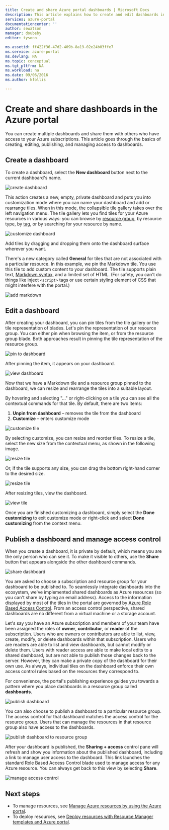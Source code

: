 ```yaml
---
title: Create and share Azure portal dashboards | Microsoft Docs
description: This article explains how to create and edit dashboards in the Azure portal.
services: azure-portal
documentationcenter: ''
author: sewatson
manager: doubeby
editor: tysonn

ms.assetid: ff422f36-47d2-409b-8a19-02e24b03ffe7
ms.service: azure-portal
ms.devlang: NA
ms.topic: conceptual
ms.tgt_pltfrm: NA
ms.workload: na
ms.date: 09/06/2016
ms.author: kfollis

---
```

# Create and share dashboards in the Azure portal
You can create multiple dashboards and share them with others who have access to your Azure subscriptions.  This article goes through the basics of creating, editing, publishing, and managing access to dashboards.

## Create a dashboard
To create a dashboard, select the **New dashboard** button next to the current dashboard's name.  

![create dashboard](./media/azure-portal-dashboards/new-dashboard.png)

This action creates a new, empty, private dashboard and puts you into customization mode where you can name your dashboard and add or rearrange tiles.  When in this mode, the collapsible tile gallery takes over the left navigation menu.  The tile gallery lets you find tiles for your Azure resources in various ways: you can browse by [resource group](../azure-resource-manager/resource-group-overview.md#resource-groups), by resource type, by [tag](../azure-resource-manager/resource-group-using-tags.md), or by searching for your resource by name.  

![customize dashboard](./media/azure-portal-dashboards/customize-dashboard.png)

Add tiles by dragging and dropping them onto the dashboard surface wherever you want.

There's a new category called **General** for tiles that are not associated with a particular resource.  In this example, we pin the Markdown tile.  You use this tile to add custom content to your dashboard.  The tile supports plain text, [Markdown syntax](https://daringfireball.net/projects/markdown/syntax), and a limited set of HTML.  (For safety, you can't do things like inject `<script>` tags or use certain styling element of CSS that might interfere with the portal.) 

![add markdown](./media/azure-portal-dashboards/add-markdown.png)

## Edit a dashboard
After creating your dashboard, you can pin tiles from the tile gallery or the tile representation of blades. Let's pin the representation of our resource group. You can either pin when browsing the item, or from the resource group blade. Both approaches result in pinning the tile representation of the resource group.

![pin to dashboard](./media/azure-portal-dashboards/pin-to-dashboard.png)

After pinning the item, it appears on your dashboard.

![view dashboard](./media/azure-portal-dashboards/view-dashboard.png)

Now that we have a Markdown tile and a resource group pinned to the dashboard, we can resize and rearrange the tiles into a suitable layout.

By hovering and selecting "…" or right-clicking on a tile you can see all the contextual commands for that tile. By default, there are two items:

1. **Unpin from dashboard** – removes the tile from the dashboard
2. **Customize** – enters customize mode

![customize tile](./media/azure-portal-dashboards/customize-tile.png)

By selecting customize, you can resize and reorder tiles. To resize a tile, select the new size from the contextual menu, as shown in the following image.

![resize tile](./media/azure-portal-dashboards/resize-tile.png)

Or, if the tile supports any size, you can drag the bottom right-hand corner to the desired size.

![resize tile](./media/azure-portal-dashboards/resize-corner.png)

After resizing tiles, view the dashboard.

![view tile](./media/azure-portal-dashboards/view-tile.png)

Once you are finished customizing a dashboard, simply select the **Done customizing** to exit customize mode or right-click and select **Done customizing** from the context menu.

## Publish a dashboard and manage access control
When you create a dashboard, it is private by default, which means you are the only person who can see it.  To make it visible to others, use the **Share** button that appears alongside the other dashboard commands.

![share dashboard](./media/azure-portal-dashboards/share-dashboard.png)

You are asked to choose a subscription and resource group for your dashboard to be published to. To seamlessly integrate dashboards into the ecosystem, we've implemented shared dashboards as Azure resources (so you can't share by typing an email address).  Access to the information displayed by most of the tiles in the portal are governed by [Azure Role Based Access Control](../role-based-access-control/role-assignments-portal.md). From an access control perspective, shared dashboards are no different from a virtual machine or a storage account.  

Let's say you have an Azure subscription and members of your team have been assigned the roles of **owner**, **contributor**, or **reader** of the subscription.  Users who are owners or contributors are able to list, view, create, modify, or delete dashboards within that subscription.  Users who are readers are able to list and view dashboards, but cannot modify or delete them.  Users with reader access are able to make local edits to a shared dashboard, but are not able to publish those changes back to the server.  However, they can make a private copy of the dashboard for their own use.  As always, individual tiles on the dashboard enforce their own access control rules based on the resources they correspond to.  

For convenience, the portal's publishing experience guides you towards a pattern where you place dashboards in a resource group called **dashboards**.  

![publish dashboard](./media/azure-portal-dashboards/publish-dashboard.png)

You can also choose to publish a dashboard to a particular resource group.  The access control for that dashboard matches the access control for the resource group.  Users that can manage the resources in that resource group also have access to the dashboards.

![publish dashboard to resource group](./media/azure-portal-dashboards/publish-to-resource-group.png)

After your dashboard is published, the **Sharing + access** control pane will refresh and show you information about the published dashboard, including a link to manage user access to the dashboard.  This link launches the standard Role Based Access Control blade used to manage access for any Azure resource.  You can always get back to this view by selecting **Share**.

![manage access control](./media/azure-portal-dashboards/manage-access.png)

## Next steps
* To manage resources, see [Manage Azure resources by using the Azure portal](../azure-resource-manager/manage-resources-portal.md).
* To deploy resources, see [Deploy resources with Resource Manager templates and Azure portal](../azure-resource-manager/resource-group-template-deploy-portal.md).

